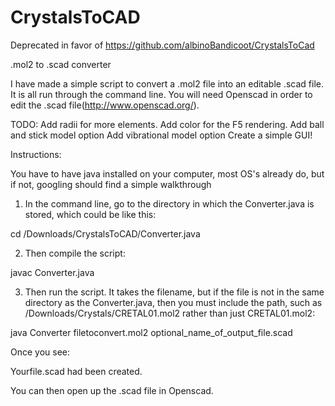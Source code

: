 CrystalsToCAD
=============

Deprecated in favor of https://github.com/albinoBandicoot/CrystalsToCad

.mol2 to .scad converter

I have made a simple script to convert a .mol2 file into an editable .scad file. It is all run through the command line.  You will need Openscad in order to edit the .scad file(http://www.openscad.org/).

TODO:
Add radii for more elements.
Add color for the F5 rendering.
Add ball and stick model option
Add vibrational model option
Create a simple GUI!

Instructions:

You have to have java installed on your computer, most OS's already do, but if not, googling should find a simple walkthrough


1. In the command line, go to the directory in which the Converter.java is stored, which could be like this:

cd /Downloads/CrystalsToCAD/Converter.java



2. Then compile the script:

javac Converter.java

3. Then run the script.  It takes the filename, but if the file is not in the same directory as the Converter.java, then you must include the path, such as /Downloads/Crystals/CRETAL01.mol2 rather than just CRETAL01.mol2:

java Converter filetoconvert.mol2 optional_name_of_output_file.scad

Once you see:

Yourfile.scad had been created.

You can then open up the .scad file in Openscad.

